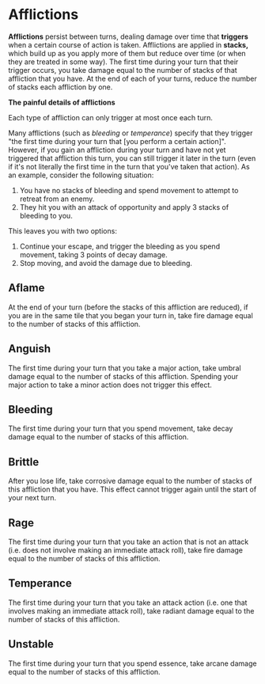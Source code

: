 # Afflictions
**Afflictions** persist between turns, dealing damage over time that **triggers** when a certain course of action is taken. Afflictions are applied in **stacks,** which build up as you apply more of them but reduce over time (or when they are treated in some way). The first time during your turn that their trigger occurs, you take damage equal to the number of stacks of that affliction that you have. At the end of each of your turns, reduce the number of stacks each affliction by one.

<div class="infobox">

**The painful details of afflictions**

Each type of affliction can only trigger at most once each turn.

Many afflictions (such as *bleeding* or *temperance*) specify that they trigger "the first time during your turn that [you perform a certain action]". However, if you gain an affliction during your turn and have not yet triggered that affliction this turn, you can still trigger it later in the turn (even if it's not literally the first time in the turn that you've taken that action). As an example, consider the following situation:
1. You have no stacks of bleeding and spend movement to attempt to retreat from an enemy.
2. They hit you with an attack of opportunity and apply 3 stacks of bleeding to you.

This leaves you with two options:
1. Continue your escape, and trigger the bleeding as you spend movement, taking 3 points of decay damage.
2. Stop moving, and avoid the damage due to bleeding.

</infobox>

## Aflame
At the end of your turn (before the stacks of this affliction are reduced), if you are in the same tile that you began your turn in, take fire damage equal to the number of stacks of this affliction.

## Anguish
The first time during your turn that you take a major action, take umbral damage equal to the number of stacks of this affliction. Spending your major action to take a minor action does not trigger this effect.

## Bleeding
The first time during your turn that you spend movement, take decay damage equal to the number of stacks of this affliction.

## Brittle
After you lose life, take corrosive damage equal to the number of stacks of this affliction that you have. This effect cannot trigger again until the start of your next turn.

## Rage
The first time during your turn that you take an action that is not an attack (i.e. does not involve making an immediate attack roll), take fire damage equal to the number of stacks of this affliction.

## Temperance
The first time during your turn that you take an attack action (i.e. one that involves making an immediate attack roll), take radiant damage equal to the number of stacks of this affliction.

## Unstable
The first time during your turn that you spend essence, take arcane damage equal to the number of stacks of this affliction.
